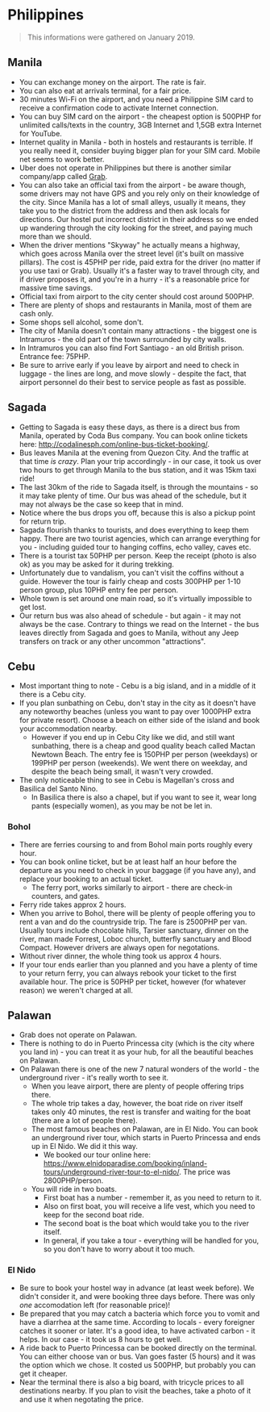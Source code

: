 # Philippines

> This informations were gathered on January 2019.

## Manila

* You can exchange money on the airport. The rate is fair.
* You can also eat at arrivals terminal, for a fair price.
* 30 minutes Wi-Fi on the airport, and you need a Philippine SIM card to receive a confirmation code to activate Internet connection.
* You can buy SIM card on the airport - the cheapest option is 500PHP for unlimited calls/texts in the country, 3GB Internet and 1,5GB extra Internet for YouTube.
* Internet quality in Manila - both in hostels and restaurants is terrible. If you really need it, consider buying bigger plan for your SIM card. Mobile net seems to work better.
* Uber does not operate in Philippines but there is another similar company/app called [Grab](https://www.grab.com).
* You can also take an official taxi from the airport - be aware though, some drivers may not have GPS and you rely only on their knowledge of the city. Since Manila has a lot of small alleys, usually it means, they take you to the district from the address and then ask locals for directions. Our hostel put incorrect district in their address so we ended up wandering through the city looking for the street, and paying much more than we should.
* When the driver mentions "Skyway" he actually means a highway, which goes across Manila over the street level (it's built on massive pillars). The cost is 45PHP per ride, paid extra for the driver (no matter if you use taxi or Grab). Usually it's a faster way to travel through city, and if driver proposes it, and you're in a hurry - it's a reasonable price for massive time savings.
* Official taxi from airport to the city center should cost around 500PHP.
* There are plenty of shops and restaurants in Manila, most of them are cash only.
* Some shops sell alcohol, some don't.
* The city of Manila doesn't contain many attractions - the biggest one is Intramuros - the old part of the town surrounded by city walls.
* In Intramuros you can also find Fort Santiago - an old British prison. Entrance fee: 75PHP.
* Be sure to arrive early if you leave by airport and need to check in luggage - the lines are long, and move slowly - despite the fact, that airport personnel do their best to service people as fast as possible.

## Sagada

* Getting to Sagada is easy these days, as there is a direct bus from Manila, operated by Coda Bus company. You can book online tickets here: <http://codalinesph.com/online-bus-ticket-booking/>.
* Bus leaves Manila at the evening from Quezon City. And the traffic at that time *is crazy*. Plan your trip accordingly - in our case, it took us over two hours to get through Manila to the bus station, and it was 15km taxi ride!
* The last 30km of the ride to Sagada itself, is through the mountains - so it may take plenty of time. Our bus was ahead of the schedule, but it may not always be the case so keep that in mind.
* Notice where the bus drops you off, because this is also a pickup point for return trip.
* Sagada flourish thanks to tourists, and does everything to keep them happy. There are two tourist agencies, which can arrange everything for you - including guided tour to hanging coffins, echo valley, caves etc.
* There is a tourist tax 50PHP per person. Keep the receipt (photo is also ok) as you may be asked for it during trekking.
* Unfortunately due to vandalism, you can't visit the coffins without a guide. However the tour is fairly cheap and costs 300PHP per 1-10 person group, plus 10PHP entry fee per person.
* Whole town is set around one main road, so it's virtually impossible to get lost.
* Our return bus was also ahead of schedule - but again - it may not always be the case. Contrary to things we read on the Internet - the bus leaves directly from Sagada and goes to Manila, without any Jeep transfers on track or any other uncommon "attractions".

## Cebu

* Most important thing to note - Cebu is a big island, and in a middle of it there is a Cebu city.
* If you plan sunbathing on Cebu, don't stay in the city as it doesn't have any noteworthy beaches (unless you want to pay over 1000PHP extra for private resort). Choose a beach on either side of the island and book your accommodation nearby.
    * However if you end up in Cebu City like we did, and still want sunbathing, there is a cheap and good quality beach called Mactan Newtown Beach. The entry fee is 150PHP per person (weekdays) or 199PHP per person (weekends). We went there on weekday, and despite the beach being small, it wasn't very crowded.
* The only noticeable thing to see in Cebu is Magellan's cross and Basilica del Santo Nino.
    * In Basilica there is also a chapel, but if you want to see it, wear long pants (especially women), as you may be not be let in.

### Bohol

* There are ferries coursing to and from Bohol main ports roughly every hour.
* You can book online ticket, but be at least half an hour before the departure as you need to check in your baggage (if you have any), and replace your booking to an actual ticket.
    * The ferry port, works similarly to airport - there are check-in counters, and gates.
* Ferry ride takes approx 2 hours.
* When you arrive to Bohol, there will be plenty of people offering you to rent a van and do the countryside trip. The fare is 2500PHP per van. Usually tours include chocolate hills, Tarsier sanctuary, dinner on the river, man made Forrest, Loboc church, butterfly sanctuary and Blood Compact. However drivers are always open for negotations.
* Without river dinner, the whole thing took us approx 4 hours.
* If your tour ends earlier than you planned and you have a plenty of time to your return ferry, you can always rebook your ticket to the first available hour. The price is 50PHP per ticket, however (for whatever reason) we weren't charged at all.

## Palawan

* Grab does not operate on Palawan.
* There is nothing to do in Puerto Princessa city (which is the city where you land in) - you can treat it as your hub, for all the beautiful beaches on Palawan.
* On Palawan there is one of the new 7 natural wonders of the world - the underground river - it's really worth to see it.
    * When you leave airport, there are plenty of people offering trips there.
    * The whole trip takes a day, however, the boat ride on river itself takes only 40 minutes, the rest is transfer and waiting for the boat (there are a lot of people there).
    * The most famous beaches on Palawan, are in El Nido. You can book an underground river tour, which starts in Puerto Princessa and ends up in El Nido. We did it this way.
        * We booked our tour online here: <https://www.elnidoparadise.com/booking/inland-tours/underground-river-tour-to-el-nido/>. The price was 2800PHP/person.
    * You will ride in two boats.
        * First boat has a number - remember it, as you need to return to it.
        * Also on first boat, you will receive a life vest, which you need to keep for the second boat ride.
        * The second boat is the boat which would take you to the river itself.
        * In general, if you take a tour - everything will be handled for you, so you don't have to worry about it too much.

### El Nido

* Be sure to book your hostel way in advance (at least week before). We didn't consider it, and were booking three days before. There was only *one* accomodation left (for reasonable price)!
* Be prepared that you may catch a bacteria which force you to vomit and have a diarrhea at the same time. According to locals - every foreigner catches it sooner or later. It's a good idea, to have activated carbon - it helps. In our case - it took us 8 hours to get well.
* A ride back to Puerto Princessa can be booked directly on the terminal. You can either choose van or bus. Van goes faster (5 hours) and it was the option which we chose. It costed us 500PHP, but probably you can get it cheaper.
* Near the terminal there is also a big board, with tricycle prices to all destinations nearby. If you plan to visit the beaches, take a photo of it and use it when negotating the price.
